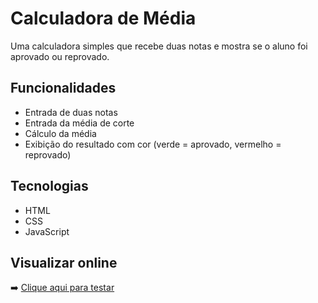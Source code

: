 # Calculadora de Média  
Uma calculadora simples que recebe duas notas e mostra se o aluno foi aprovado ou reprovado.

## Funcionalidades
- Entrada de duas notas
- Entrada da média de corte
- Cálculo da média
- Exibição do resultado com cor (verde = aprovado, vermelho = reprovado)

## Tecnologias
- HTML
- CSS
- JavaScript

## Visualizar online
➡️ [Clique aqui para testar](https://itsmesiq.github.io/calculadora-media/)
